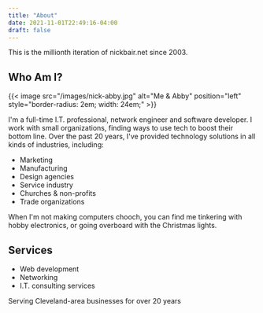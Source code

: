 ```yaml
---
title: "About"
date: 2021-11-01T22:49:16-04:00
draft: false
---
```

This is the millionth iteration of nickbair.net since 2003.

## Who Am I?

{{< image src="/images/nick-abby.jpg" alt="Me & Abby" position="left"
style="border-radius: 2em; width: 24em;" >}}

I'm a full-time I.T. professional, network engineer and software developer. I
work with small organizations, finding ways to use tech to boost their bottom
line.  Over the past 20 years, I've provided technology solutions in all kinds
of industries, including:

* Marketing
* Manufacturing
* Design agencies
* Service industry
* Churches & non-profits
* Trade organizations

When I'm not making computers chooch, you can find me tinkering with hobby
electronics, or going overboard with the Christmas lights.

## Services

* Web development
* Networking
* I.T. consulting services

Serving Cleveland-area businesses for over 20 years